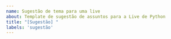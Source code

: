 ```yaml
---
name: Sugestão de tema para uma live
about: Template de sugestão de assuntos para a Live de Python
title: "[Sugestão] "
labels: 'sugestão'
---
```

